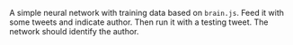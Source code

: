 A simple neural network with training data based on `brain.js`. Feed it with some tweets and indicate author. Then run it with a testing tweet. The network should identify the author.
